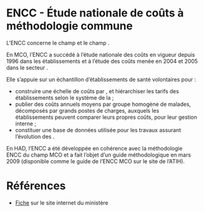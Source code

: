 # ENCC - Étude nationale de coûts à méthodologie commune
<!-- SPDX-License-Identifier: MPL-2.0 -->

L’ENCC concerne le champ <link-previewer href="MCO.html" text="MCO" preview-title="MCO - Médecine, chirurgie, obstétrique" preview-text="Terme utilisé pour désigner les activités aigus de courte durée réalisées dans les établissements de santé, en hospitalisation (avec ou sans hébergement) ou en consultations externes." /> et le champ <link-previewer href="HAD.html" text="HAD" preview-title="HAD - Hospitalisation à domicile" preview-text="L’hospitalisation à domicile (HAD) est une hospitalisation à temps complet au cours de laquelle les soins sont effectués au domicile de la personne. " />. 

En MCO, l’ENCC a succédé à l’étude nationale des coûts en vigueur depuis 1996 dans les établissements <link-previewer href="ex-DG.html" text="ex-DG" preview-title="Ex-DG - ex dotation globale" preview-text="Néologisme désignant les établissements financés par la dotation globale, avant la mise en place de la tarification à l’activité[^1]." /> et à l’étude des coûts menée en 2004 et 2005 dans le secteur <link-previewer href="ex-OQN.html" text="ex-OQN" preview-title="Ex-OQN - ex objectif quantifié national" preview-text="Néologisme désignant les établissements du secteur privé anciennement sous objectif quantifié national[^1]." />. 

Elle s’appuie sur un échantillon d’établissements de santé volontaires pour : 
- construire une échelle de coûts par <link-previewer href="GHM.html" text="groupe homogène de malades" preview-title="GHM - Groupe homogène de malades" preview-text="Un groupe homogène de malades regroupe les prises en charge de même nature médicale et économique et constitue la catégorie élémentaire de classification en MCO. " />, et hiérarchiser les tarifs des établissements selon le système de la <link-previewer href="T2A.html" text="tarification à l’activité" preview-title="T2A - Tarification à l'activité" preview-text="La tarification à l'activité (T2A) est un mode de financement des établissements de santé français issu de la réforme hospitalière du plan Hôpital 2007, qui vise à médicaliser le financement tout en équilibrant l'allocation des ressources financières et en responsabilisant les acteurs de santé. " /> ; 
- publier des coûts annuels moyens par groupe homogène de malades, décomposés par grands postes de charges, auxquels les établissements peuvent comparer leurs propres coûts, pour leur gestion interne ;
- constituer une base de données utilisée pour les travaux assurant l’évolution des <link-previewer href="classification_medico_economique.html" text="classifications médico-économiques" preview-title="Classification médico-économique" preview-text="La classification médico-économique consiste à classer des pathologies en groupes cohérents d’un point de vue médical et en termes de coûts. " />.

En HAD, l’ENCC a été développée en cohérence avec la méthodologie ENCC du champ MCO et a fait l’objet d’un guide méthodologique en mars 2009 (disponible comme le guide de l’ENCC MCO sur le site de l’ATIH).

# Références

- [Fiche](https://solidarites-sante.gouv.fr/professionnels/gerer-un-etablissement-de-sante-medico-social/financement/financement-des-etablissements-de-sante-10795/financement-des-etablissements-de-sante-glossaire/article/etude-nationale-de-couts-a-methodologie-commune-encc) sur le site internet du ministère
